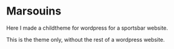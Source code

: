 # Marsouins
Here I made a childtheme for wordpress for a sportsbar website.

This is the theme only, without the rest of a wordpress website.

